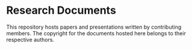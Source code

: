 # Research Documents
This repository hosts papers and presentations written by contributing members. The copyright for the documents hosted here belongs to their respective authors.
